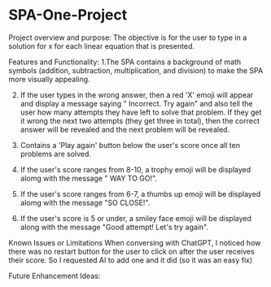 # SPA-One-Project

Project overview and purpose:
The objective is for the user to type in a solution for x for each linear equation
that is presented. 

Features and Functionality: 
1.The SPA contains a background of math symbols (addition, subtraction, multiplication, and division) to make the SPA more visually appealing.

2. If the user types in the wrong answer, then a red 'X' emoji will appear and 
display a message saying " Incorrect. Try again" and also tell the user how many attempts they have left to solve that problem. If they get it wrong the next two attempts (they get three in total), then the correct answer will be revealed and  the next problem will be revealed. 

3. Contains a 'Play again' button below the user's score once all ten problems are solved. 
4. If the user's score ranges from 8-10, a trophy emoji will be displayed alomg 
with the message " WAY TO GO!".
5. If the user's score ranges from 6-7, a thumbs up emoji will be displayed alomg with the message "SO CLOSE!".
6. If the user's score is 5 or under, a smiley face emoji will be displayed along with the message "Good attempt! Let's try again".


Known Issues or Limitations 
When conversing with ChatGPT, I noticed how there was no restart button for the user to click on after the user receives their score. 
So I requested AI to add one and it did (so it was an easy fix) 

Future Enhancement Ideas: 








